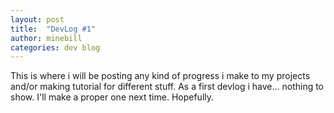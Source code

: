 ```yaml
---
layout: post
title:  "DevLog #1"
author: minebill
categories: dev blog
---
```


This is where i will be posting any kind of progress i make to my projects and/or making tutorial for different stuff. As a first devlog i have... nothing to show. I'll make a proper one next time. Hopefully.